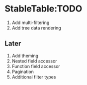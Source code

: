 # StableTable:TODO

1. Add multi-filtering
3. Add tree data rendering

## Later

1. Add theming
2. Nested field accessor
3. Function field accessor
4. Pagination
5. Additional filter types